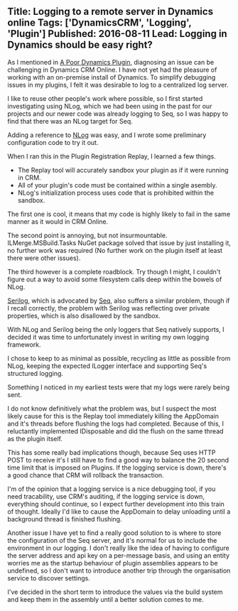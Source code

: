 Title: Logging to a remote server in Dynamics online
Tags: ['DynamicsCRM', 'Logging', 'Plugin']
Published: 2016-08-11
Lead: Logging in Dynamics should be easy right?
---

As I mentioned in [A Poor Dynamics Plugin](xref:a-poor-dynamics-plugin), diagnosing an issue can be challenging in Dynamics CRM Online. I have
not yet had the pleasure of working with an on-premise install of Dynamics. To simplify debugging issues in my
plugins, I felt it was desirable to log to a centralized log server.

I like to reuse other people's work where possible, so I first started investigating using NLog, which we had been 
using in the past for our projects and our newer code was already logging to Seq, so I was happy to find that there
was an NLog target for Seq.

Adding a reference to [NLog](http://nlog-project.org) was easy, and I wrote some preliminary configuration code to try it out.

When I ran this in the Plugin Registration Replay, I learned a few things.
* The Replay tool will accurately sandbox your plugin as if it were running in CRM.
* All of your plugin's code must be contained within a single asembly.
* NLog's initialization process uses code that is prohibited within the sandbox.

The first one is cool, it means that my code is highly likely to fail in the same manner as it would in CRM Online.

The second point is annoying, but not insurmountable. ILMerge.MSBuild.Tasks NuGet package solved that issue by just 
installing it, no further work was required (No further work on the plugin itself at least there were other issues).

The third however is a complete roadblock. Try though I might, I couldn't figure out a way to avoid some filesystem 
calls deep within the bowels of NLog.

[Serilog](https://serilog.net/), which is advocated by [Seq](https://getseq.net/), also suffers a similar problem, though if I recall correctly, the problem with 
Serilog was reflecting over private properties, which is also disallowed by the sandbox.

With NLog and Serilog being the only loggers that Seq natively supports, I decided it was time to unfortunately invest
in writing my own logging framework.

I chose to keep to as minimal as possible, recycling as little as possible from NLog, keeping the expected ILogger 
interface and supporting Seq's structured logging.

Something I noticed in my earliest tests were that my logs were rarely being sent.

I do not know definitively what the problem was, but I suspect the most likely cause for this is the Replay tool 
immediately killing the AppDomain and it's threads before flushing the logs had completed. Because of this, I 
reluctantly implemented IDisposable and did the flush on the same thread as the plugin itself.

This has some really bad implications though, because Seq uses HTTP POST to receive it's I still have to find a good way 
to balance the 20 second time limit that is imposed on Plugins. If the logging service is down, there's a good chance
that CRM will rollback the transaction.

I'm of the opinion that a logging service is a nice debugging tool, if you need tracability, use CRM's auditing, if the
logging service is down, everything should continue, so I expect further development into this train of thought. 
Ideally I'd like to cause the AppDomain to delay unloading until a background thread is finished flushing.

Another issue I have yet to find a really good solution to is where to store the configuration of the Seq server, and
it's normal for us to include the environment in our logging. I don't really like the idea of having to configure the
server address and api key on a per-message basis, and using an entity worries me as the startup behaviour of plugin 
assemblies appears to be undefined, so I don't want to introduce another trip through the organisation service to discover
settings.

I've decided in the short term to introduce the values via the build system and keep them in the assembly until a better
solution comes to me.
